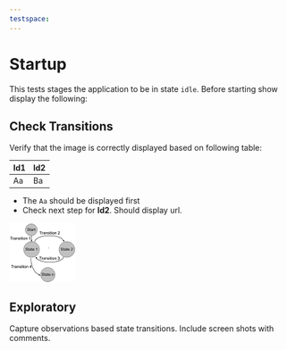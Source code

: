 ```yaml
---
testspace:
---
```


# Startup 
This tests stages the application to be in state `idle`. Before starting show display
the following:

## Check Transitions
Verify that the image is correctly displayed based on following table:

Id1 | Id2
--- | ---
Aa  | Ba

- The `Aa` should be displayed first
- Check next step for **Id2**. Should display url. 


![states](./states.png "State machine")


## Exploratory
Capture observations based state transitions. Include screen shots with comments.

